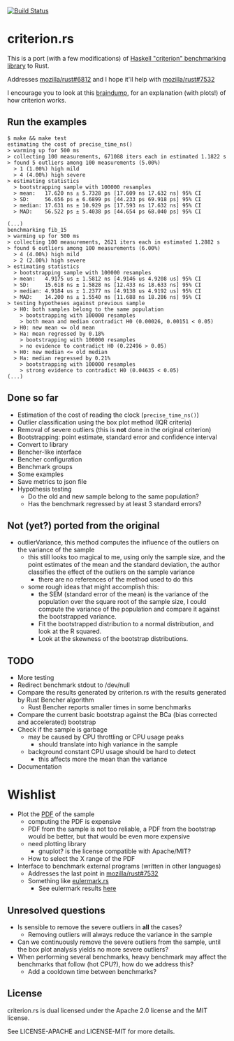 [![Build Status](https://travis-ci.org/japaric/criterion.rs.svg?branch=master)](https://travis-ci.org/japaric/criterion.rs)

# criterion.rs

This is a port (with a few modifications) of
[Haskell "criterion" benchmarking library](http://www.serpentine.com/blog/2009/09/29/criterion-a-new-benchmarking-library-for-haskell)
to Rust.

Addresses [mozilla/rust#6812](https://github.com/mozilla/rust/issues/6812) and
I hope it'll help with
[mozilla/rust#7532](https://github.com/mozilla/rust/issues/7532)

I encourage you to look at this
[braindump](http://japaric.github.io/criterion-braindump), for an explanation
(with plots!) of how criterion works.

## Run the examples

```
$ make && make test
estimating the cost of precise_time_ns()
> warming up for 500 ms
> collecting 100 measurements, 671088 iters each in estimated 1.1822 s
> found 5 outliers among 100 measurements (5.00%)
  > 1 (1.00%) high mild
  > 4 (4.00%) high severe
> estimating statistics
  > bootstrapping sample with 100000 resamples
  > mean:   17.620 ns ± 5.7328 ps [17.609 ns 17.632 ns] 95% CI
  > SD:     56.656 ps ± 6.6899 ps [44.233 ps 69.918 ps] 95% CI
  > median: 17.631 ns ± 10.929 ps [17.593 ns 17.632 ns] 95% CI
  > MAD:    56.522 ps ± 5.4038 ps [44.654 ps 68.040 ps] 95% CI

(...)
benchmarking fib_15
> warming up for 500 ms
> collecting 100 measurements, 2621 iters each in estimated 1.2882 s
> found 6 outliers among 100 measurements (6.00%)
  > 4 (4.00%) high mild
  > 2 (2.00%) high severe
> estimating statistics
  > bootstrapping sample with 100000 resamples
  > mean:   4.9175 us ± 1.5812 ns [4.9146 us 4.9208 us] 95% CI
  > SD:     15.618 ns ± 1.5828 ns [12.433 ns 18.633 ns] 95% CI
  > median: 4.9184 us ± 1.2377 ns [4.9138 us 4.9192 us] 95% CI
  > MAD:    14.200 ns ± 1.5540 ns [11.688 ns 18.286 ns] 95% CI
> testing hypotheses against previous sample
  > H0: both samples belong to the same population
    > bootstrapping with 100000 resamples
    > both mean and median contradict H0 (0.00026, 0.00151 < 0.05)
  > H0: new mean <= old mean
  > Ha: mean regressed by 0.18%
    > bootstrapping with 100000 resamples
    > no evidence to contradict H0 (0.22496 > 0.05)
  > H0: new median <= old median
  > Ha: median regressed by 0.21%
    > bootstrapping with 100000 resamples
    > strong evidence to contradict H0 (0.04635 < 0.05)
(...)
```

## Done so far

* Estimation of the cost of reading the clock (`precise_time_ns()`)
* Outlier classification using the box plot method (IQR criteria)
* Removal of severe outliers (this is **not** done in the original criterion)
* Bootstrapping: point estimate, standard error and confidence interval
* Convert to library
* Bencher-like interface
* Bencher configuration
* Benchmark groups
* Some examples
* Save metrics to json file
* Hypothesis testing
  * Do the old and new sample belong to the same population?
  * Has the benchmark regressed by at least 3 standard errors?

## Not (yet?) ported from the original

* outlierVariance, this method computes the influence of the outliers on the
  variance of the sample
  * this still looks too magical to me, using only the sample size, and the
    point estimates of the mean and the standard deviation, the author
    classifies the effect of the outliers on the sample variance
    * there are no references of the method used to do this
  * some rough ideas that might accomplish this:
    * the SEM (standard error of the mean) is the variance of the population
      over the square root of the sample size, I could compute the variance of
      the population and compare it against the bootstrapped variance.
    * Fit the bootstrapped distribution to a normal distribution, and look at
      the R squared.
    * Look at the skewness of the bootstrap distributions.

## TODO

* More testing
* Redirect benchmark stdout to /dev/null
* Compare the results generated by criterion.rs with the results generated by
  Rust Bencher algorithm
  * Rust Bencher reports smaller times in some benchmarks
* Compare the current basic bootstrap against the BCa (bias corrected and
  accelerated) bootstrap
* Check if the sample is garbage
  * may be caused by CPU throttling or CPU usage peaks
    * should translate into high variance in the sample
  * background constant CPU usage should be hard to detect
    * this affects more the mean than the variance
* Documentation

# Wishlist

* Plot the [PDF](http://en.wikipedia.org/wiki/Probability_density_function) of
  the sample
  * computing the PDF is expensive
  * PDF from the sample is not too reliable, a PDF from the bootstrap would be
    better, but that would be even more expensive
  * need plotting library
    * gnuplot? is the license compatible with Apache/MIT?
  * How to select the X range of the PDF
* Interface to benchmark external programs (written in other languages)
  * Addresses the last point in
    [mozilla/rust#7532](https://github.com/mozilla/rust/issues/7532)
  * Something like [eulermark.rs](https://github.com/japaric/eulermark.rs)
    * See eulermark results [here](http://japaric.github.io/eulermark.rs)

## Unresolved questions

* Is sensible to remove the severe outliers in **all** the cases?
  * Removing outliers will always reduce the variance in the sample
* Can we continuously remove the severe outliers from the sample, until the box
  plot analysis yields no more severe outliers?
* When performing several benchmarks, heavy benchmark may affect the benchmarks
  that follow (hot CPU?), how do we address this?
  * Add a cooldown time between benchmarks?

## License

criterion.rs is dual licensed under the Apache 2.0 license and the MIT license.

See LICENSE-APACHE and LICENSE-MIT for more details.
